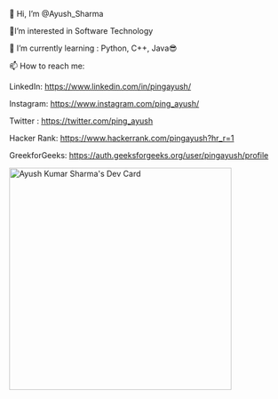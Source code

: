 👋 Hi, I’m @Ayush_Sharma
 
 
👀I’m interested in Software Technology 
 
 
🌱 I’m currently learning : Python, C++, Java😎



📫 How to reach me: 

LinkedIn: https://www.linkedin.com/in/pingayush/

Instagram: https://www.instagram.com/ping_ayush/

Twitter : https://twitter.com/ping_ayush

Hacker Rank: https://www.hackerrank.com/pingayush?hr_r=1

GreekforGeeks: https://auth.geeksforgeeks.org/user/pingayush/profile

 


<!--
**pingayush/pingayush** is a ✨ _special_ ✨ repository because its `README.md` (this file) appears on your GitHub profile.

Here are some ideas to get you started:

- 🔭 I’m currently working on Python.

- 🌱 I’m currently learning C++ and Java

- 📫 How to reach me: Instagram: 

LinkedIn: https://www.linkedin.com/in/pingayush/

Instagram: https://www.instagram.com/ping_ayush/

Twitter : https://twitter.com/ping_ayush

Hacker Rank: https://www.hackerrank.com/pingayush?hr_r=1

GreekforGeeks: https://auth.geeksforgeeks.org/user/pingayush/profile

-->
<a href="https://app.daily.dev/pingayush"><img src="https://api.daily.dev/devcards/df3bbd1f857848ccadf8081df174faa3.png?r=w6d" width="400" alt="Ayush Kumar Sharma's Dev Card"/></a>

